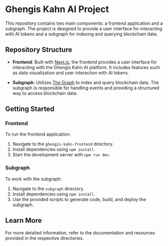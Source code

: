 # Ghengis Kahn AI Project

This repository contains two main components: a frontend application and a subgraph. The project is designed to provide a user interface for interacting with AI tokens and a subgraph for indexing and querying blockchain data.

## Repository Structure

- **Frontend**: Built with [Next.js](https://nextjs.org), the frontend provides a user interface for interacting with the Ghengis Kahn AI platform. It includes features such as data visualization and user interaction with AI tokens.

- **Subgraph**: Utilizes [The Graph](https://thegraph.com) to index and query blockchain data. The subgraph is responsible for handling events and providing a structured way to access blockchain data.

## Getting Started

### Frontend

To run the frontend application:

1. Navigate to the `ghengis-kahn-frontend` directory.
2. Install dependencies using `npm install`.
3. Start the development server with `npm run dev`.

### Subgraph

To work with the subgraph:

1. Navigate to the `subgraph` directory.
2. Install dependencies using `npm install`.
3. Use the provided scripts to generate code, build, and deploy the subgraph.

## Learn More

For more detailed information, refer to the documentation and resources provided in the respective directories.
